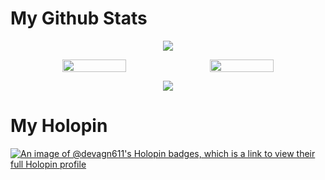 
# My Github Stats
<div align="center">

 ![](http://github-profile-summary-cards.vercel.app/api/cards/profile-details?username=devagn611&theme=apprentice) 
<div align="center" style="display: flex; justify-content: center; gap: 10px;">
  <img width="45%" src="http://github-profile-summary-cards.vercel.app/api/cards/repos-per-language?username=devagn611&theme=apprentice" />
  <img width="45%" src="http://github-profile-summary-cards.vercel.app/api/cards/most-commit-language?username=devagn611&theme=apprentice" />
</div>

<!-- end part -->

![](http://github-profile-summary-cards.vercel.app/api/cards/stats?username=devagn611&theme=apprentice)
</div>

# My Holopin

[![An image of @devagn611's Holopin badges, which is a link to view their full Holopin profile](https://holopin.me/devagn611)](https://holopin.io/@devagn611)
